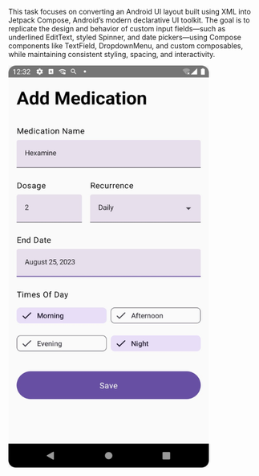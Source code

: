This task focuses on converting an Android UI layout built using XML into Jetpack Compose, Android’s modern declarative UI toolkit. The goal is to replicate the design and behavior of custom input fields—such as underlined EditText, styled Spinner, and date pickers—using Compose components like TextField, DropdownMenu, and custom composables, while maintaining consistent styling, spacing, and interactivity.

<img src="AppScreen.png" alt="App Screenshot" width="400" height="800" />

